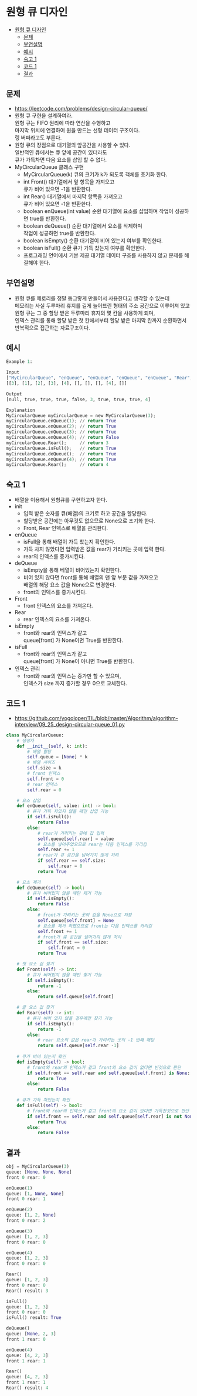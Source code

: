 # 원형 큐 디자인

<!-- TOC -->

- [원형 큐 디자인](#%EC%9B%90%ED%98%95-%ED%81%90-%EB%94%94%EC%9E%90%EC%9D%B8)
  - [문제](#%EB%AC%B8%EC%A0%9C)
  - [부연설명](#%EB%B6%80%EC%97%B0%EC%84%A4%EB%AA%85)
  - [예시](#%EC%98%88%EC%8B%9C)
  - [숙고 1](#%EC%88%99%EA%B3%A0-1)
  - [코드 1](#%EC%BD%94%EB%93%9C-1)
  - [결과](#%EA%B2%B0%EA%B3%BC)

<!-- /TOC -->

## 문제
- https://leetcode.com/problems/design-circular-queue/
- 원형 큐 구현을 설계하여라.  
  원형 큐는 FIFO 원리에 따라 연산을 수행하고  
  마지막 위치에 연결하여 원을 만드는 선형 데이터 구조이다.  
  링 버퍼라고도 부른다.
- 원형 큐의 장점으로 대기열의 앞공간을 사용할 수 있다.  
  일반적인 큐에서는 큐 앞에 공간이 있더라도  
  큐가 가득차면 다음 요소를 삽입 할 수 없다.
- MyCircularQueue 클래스 구현  
  - MyCircularQueue(k) 큐의 크기가 k가 되도록 객체를 초기화 한다.  
  - int Front() 대기열에서 앞 항목을 가져오고  
    큐가 비어 있으면 -1을 반환한다.
  - int Rear() 대기열에서 마지막 항목을 가져오고  
    큐가 비어 있으면 -1을 반환한다.
  - boolean enQueue(int value) 순환 대기열에 요소를 삽입하며 
    작업이 성공하면 true를 반환한다.
  - boolean deQueue() 순환 대기열에서 요소를 삭제하며  
    작업이 성공하면 true를 반환한다.
  - boolean isEmpty() 순환 대기열이 비어 있는지 여부를 확인한다.
  - boolean isFull() 순환 큐가 가득 찼는지 여부를 확인한다.
  - 프로그래밍 언어에서 기본 제공 대기열 데이터 구조를 사용하지 않고 문제를 해결해야 한다.

## 부연설명
- 원형 큐를 메로리를 정말 동그랗게 만들어서 사용한다고 생각할 수 있는데  
  메모리는 사실 두루마리 휴지를 길게 늘어뜨린 형태의 주소 공간으로 이루어져 있고  
  원형 큐는 그 중 할당 받은 두루마리 휴지의 몇 칸을 사용하게 되며,   
  인덱스 관리를 통해 할당 받은 첫 칸에서부터 할당 받은 마지막 칸까지 순환하면서 반복적으로 접근하는 자료구조이다.

## 예시
``` python
Example 1:

Input
["MyCircularQueue", "enQueue", "enQueue", "enQueue", "enQueue", "Rear", "isFull", "deQueue", "enQueue", "Rear"]
[[3], [1], [2], [3], [4], [], [], [], [4], []]

Output
[null, true, true, true, false, 3, true, true, true, 4]

Explanation
MyCircularQueue myCircularQueue = new MyCircularQueue(3);
myCircularQueue.enQueue(1); // return True
myCircularQueue.enQueue(2); // return True
myCircularQueue.enQueue(3); // return True
myCircularQueue.enQueue(4); // return False
myCircularQueue.Rear();     // return 3
myCircularQueue.isFull();   // return True
myCircularQueue.deQueue();  // return True
myCircularQueue.enQueue(4); // return True
myCircularQueue.Rear();     // return 4
```
## 숙고 1
- 배열을 이용해서 원형큐를 구현하고자 한다.
- init  
  - 입력 받은 숫자를 큐(배열)의 크기로 하고 공간을 할당한다.  
  - 할당받은 공간에는 아무것도 없으므로 None으로 초기화 한다.  
  - Front, Rear 인덱스로 배열을 관리한다.
- enQueue  
  - isFull을 통해 배열이 가득 찼는지 확인한다.
  - 가득 차지 않았다면 입력받은 값을 rear가 가리키는 곳에 입력 한다.
  - rear의 인덱스를 증가시킨다.
- deQueue  
  - isEmpty을 통해 베열이 비어있는지 확인한다.
  - 비어 있지 않다면 front를 통해 배열의 맨 앞 부분 값을 가져오고  
    배열의 해당 요소 값을 None으로 변경한다.
  - front의 인덱스를 증가시킨다.
- Front  
  - front 인덱스의 요소를 가져온다.
- Rear  
  - rear 인덱스의 요소를 가져온다.
- isEmpty
  - front와 rear의 인덱스가 같고  
    queue[front] 가 None이면 True를 반환한다.
- isFull  
  - front와 rear의 인덱스가 같고  
    queue[front] 가 None이 아니면 True를 반환한다.
- 인덱스 관리
  - front와 rear의 인덱스는 증가만 할 수 있으며,  
    인덱스가 size 까지 증가할 경우 0으로 교체한다.

## 코드 1
- https://github.com/yogoloper/TIL/blob/master/Algorithm/algorithm-interview/09_25_design-circular-queue_01.py
``` python
class MyCircularQueue:
    # 생성자
    def __init__(self, k: int):
        # 배열 할당
        self.queue = [None] * k
        # 배열 사이즈
        self.size = k
        # front 인덱스
        self.front = 0
        # rear 인덱스
        self.rear = 0

    # 요소 삽입
    def enQueue(self, value: int) -> bool:
        # 큐가 가득 차있지 않을 때만 삽입 가능
        if self.isFull():
            return False
        else:
            # rear가 가리키는 곳에 값 입력
            self.queue[self.rear] = value
            # 요소를 넣어주었으므로 rear는 다음 인덱스를 가리킴
            self.rear += 1
            # rear가 큐 공간을 넘어가지 않게 처리
            if self.rear == self.size:
                self.rear = 0
            return True

    # 요소 제거
    def deQueue(self) -> bool:
        # 큐가 비어있지 않을 때만 제거 가능
        if self.isEmpty():
            return False
        else:
            # front가 가리키는 곳의 값을 None으로 저장
            self.queue[self.front] = None
            # 요소를 제거 하였으므로 front는 다음 인덱스를 카리김
            self.front += 1
            # front가 큐 공간을 넘어가지 않게 처리
            if self.front == self.size:
                self.front = 0
            return True

    # 첫 요소 값 찾기
    def Front(self) -> int:
        # 큐가 비어있지 않을 때만 찾기 가능
        if self.isEmpty():
            return -1
        else:
            return self.queue[self.front]

    # 끝 요소 값 찾기
    def Rear(self) -> int:
        # 큐가 비어 있지 않을 경우에만 찾기 가능
        if self.isEmpty():
            return -1
        else:
            # rear 요소의 값은 rear가 가리키는 곳의 -1 번째 해당
            return self.queue[self.rear -1]
    
    # 큐가 비어 있는지 확인
    def isEmpty(self) -> bool:
        # front와 rear의 인덱스가 같고 front의 요소 값이 없다면 빈것으로 판단
        if self.front == self.rear and self.queue[self.front] is None:
            return True
        else:
            return False

    # 큐가 가득 차있는지 확인
    def isFull(self) -> bool:
        # front와 rear의 인덱스가 같고 front의 요소 값이 있다면 가득찬것으로 판단
        if self.front == self.rear and self.queue[self.rear] is not None:
            return True
        else:
            return False
```

## 결과
``` python
obj = MyCircularQueue(3) 
queue: [None, None, None] 
front 0 rear: 0 

enQueue(1) 
queue: [1, None, None] 
front 0 rear: 1 

enQueue(2) 
queue: [1, 2, None] 
front 0 rear: 2 

enQueue(3) 
queue: [1, 2, 3] 
front 0 rear: 0 

enQueue(4) 
queue: [1, 2, 3] 
front 0 rear: 0 

Rear() 
queue: [1, 2, 3] 
front 0 rear: 0
Rear() result: 3 

isFull() 
queue: [1, 2, 3] 
front 0 rear: 0
isFull() result: True 

deQueue() 
queue: [None, 2, 3] 
front 1 rear: 0 

enQueue(4) 
queue: [4, 2, 3] 
front 1 rear: 1 

Rear() 
queue: [4, 2, 3] 
front 1 rear: 1
Rear() result: 4
```